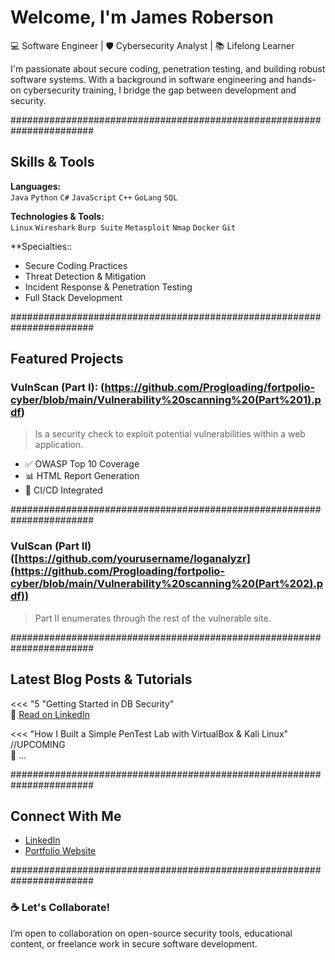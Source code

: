 # Welcome, I'm James Roberson

💻 Software Engineer | 🛡️ Cybersecurity Analyst | 📚 Lifelong Learner

I'm passionate about secure coding, penetration testing, and building robust software systems. With a background in software engineering 
and hands-on cybersecurity training, I bridge the gap between development and security.

#######################################################################

## Skills & Tools

**Languages:**  
`Java` `Python` `C#` `JavaScript` `C++` `GoLang` `SQL`

**Technologies & Tools:**  
`Linux` `Wireshark` `Burp Suite` `Metasploit` `Nmap` `Docker` `Git`

**Specialties::  
- Secure Coding Practices  
- Threat Detection & Mitigation  
- Incident Response & Penetration Testing  
- Full Stack Development

#######################################################################

## Featured Projects

### VulnScan (Part I): (https://github.com/Progloading/fortpolio-cyber/blob/main/Vulnerability%20scanning%20(Part%201).pdf)
> Is a security check to exploit potential vulnerabilities within a web application.

- ✅ OWASP Top 10 Coverage  
- 📊 HTML Report Generation  
- 🔄 CI/CD Integrated

#######################################################################

### VulScan (Part II) ([https://github.com/yourusername/loganalyzr](https://github.com/Progloading/fortpolio-cyber/blob/main/Vulnerability%20scanning%20(Part%202).pdf))
> Part II enumerates through the rest of the vulnerable site.

#######################################################################

## Latest Blog Posts & Tutorials

<<< "5 "Getting Started in DB Security"  
🔗 [Read on LinkedIn]([https://www.linkedin.com/in/yourprofile](https://www.linkedin.com/posts/iamjamesroberson_github-progloadingthe-nevermore-activity-7334368281559973890-CLQi?utm_source=share&utm_medium=member_desktop&rcm=ACoAABtJUBABE0oP6yfhk981lQsNEVmHMUgpmto))

<<< "How I Built a Simple PenTest Lab with VirtualBox & Kali Linux" //UPCOMING  
🔗 ...

#######################################################################

## Connect With Me

- [LinkedIn]([https://www.linkedin.com/in/yourprofile](https://www.linkedin.com/in/iamjamesroberson/))
- [Portfolio Website]([github](https://github.com/Progloading))

#######################################################################

### ☕ Let's Collaborate!

I’m open to collaboration on open-source security tools, educational content, or freelance work in secure software development.


